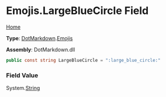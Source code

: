 # Emojis\.LargeBlueCircle Field

[Home](../../../README.md)

**Type**: [DotMarkdown](../../README.md)\.[Emojis](../README.md)

**Assembly**: DotMarkdown\.dll

```csharp
public const string LargeBlueCircle = ":large_blue_circle:"
```

### Field Value

System\.[String](https://docs.microsoft.com/en-us/dotnet/api/system.string)